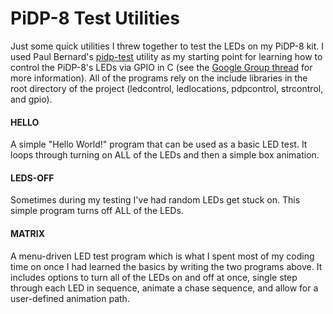 # PiDP-8 Test Utilities

Just some quick utilities I threw together to test the LEDs on my PiDP-8 kit. I used Paul Bernard's <a href="http://downspout.ca/pidp-test.zip">pidp-test</a> utility as my starting point for learning how to control the PiDP-8's LEDs via GPIO in C (see the <a href="https://groups.google.com/forum/#!searchin/pidp-8/pidp-test/pidp-8/UmIaBv2L9Ts/As6UGcNjCQAJ">Google Group thread</a> for more information). All of the programs rely on the include libraries in the root directory of the project (ledcontrol, ledlocations, pdpcontrol, strcontrol, and gpio).

#### HELLO ####

A simple "Hello World!" program that can be used as a basic LED test. It loops through turning on ALL of the LEDs and then a simple box animation.

#### LEDS-OFF ####

Sometimes during my testing I've had random LEDs get stuck on. This simple program turns off ALL of the LEDs.

#### MATRIX ####

A menu-driven LED test program which is what I spent most of my coding time on once I had learned the basics by writing the two programs above. It includes options to turn all of the LEDs on and off at once, single step through each LED in sequence, animate a chase sequence, and allow for a user-defined animation path. 
